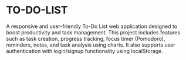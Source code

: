 # TO-DO-LIST
A responsive and user-friendly To-Do List web application designed to boost productivity and task management. This project includes features such as task creation, progress tracking, focus timer (Pomodoro), reminders, notes, and task analysis using charts. It also supports user authentication with login/signup functionality using localStorage.

